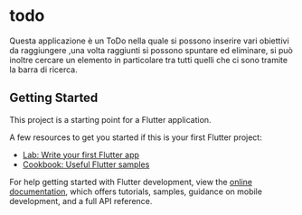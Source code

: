 # todo
Questa applicazione è un ToDo nella quale si possono inserire vari obiettivi da raggiungere ,una volta raggiunti si possono spuntare ed eliminare, si può inoltre cercare un elemento in particolare tra tutti quelli che ci sono tramite la barra di ricerca.

## Getting Started

This project is a starting point for a Flutter application.

A few resources to get you started if this is your first Flutter project:

- [Lab: Write your first Flutter app](https://docs.flutter.dev/get-started/codelab)
- [Cookbook: Useful Flutter samples](https://docs.flutter.dev/cookbook)

For help getting started with Flutter development, view the
[online documentation](https://docs.flutter.dev/), which offers tutorials,
samples, guidance on mobile development, and a full API reference.
